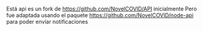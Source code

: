 Está api es un fork de https://github.com/NovelCOVID/API inicialmente
Pero fue adaptada usando el paquete https://github.com/NovelCOVID/node-api para poder envíar notificaciones
